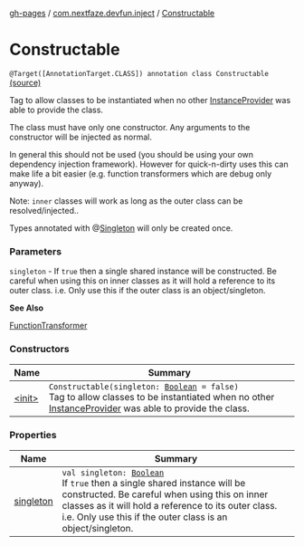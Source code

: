 [gh-pages](../../index.md) / [com.nextfaze.devfun.inject](../index.md) / [Constructable](./index.md)

# Constructable

`@Target([AnnotationTarget.CLASS]) annotation class Constructable` [(source)](https://github.com/NextFaze/dev-fun/tree/master/devfun-annotations/src/main/java/com/nextfaze/devfun/inject/InstanceProvider.kt#L191)

Tag to allow classes to be instantiated when no other [InstanceProvider](../-instance-provider/index.md) was able to provide the class.

The class must have only one constructor. Any arguments to the constructor will be injected as normal.

In general this should not be used (you should be using your own dependency injection framework).
However for quick-n-dirty uses this can make life a bit easier (e.g. function transformers which are debug only anyway).

Note: `inner` classes will work as long as the outer class can be resolved/injected..

Types annotated with @[Singleton](#) will only be created once.

### Parameters

`singleton` - If `true` then a single shared instance will be constructed.
Be careful when using this on inner classes as it will hold a reference to its outer class.
i.e. Only use this if the outer class is an object/singleton.

**See Also**

[FunctionTransformer](../../com.nextfaze.devfun.core/-function-transformer/index.md)

### Constructors

| Name | Summary |
|---|---|
| [&lt;init&gt;](-init-.md) | `Constructable(singleton: `[`Boolean`](https://kotlinlang.org/api/latest/jvm/stdlib/kotlin/-boolean/index.html)` = false)`<br>Tag to allow classes to be instantiated when no other [InstanceProvider](../-instance-provider/index.md) was able to provide the class. |

### Properties

| Name | Summary |
|---|---|
| [singleton](singleton.md) | `val singleton: `[`Boolean`](https://kotlinlang.org/api/latest/jvm/stdlib/kotlin/-boolean/index.html)<br>If `true` then a single shared instance will be constructed. Be careful when using this on inner classes as it will hold a reference to its outer class. i.e. Only use this if the outer class is an object/singleton. |

